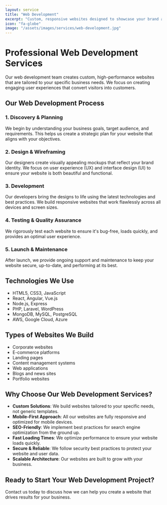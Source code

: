 ```yaml
---
layout: service
title: "Web Development"
excerpt: "Custom, responsive websites designed to showcase your brand and drive business growth."
icon: "fa-globe"
image: "/assets/images/services/web-development.jpg"
---
```


# Professional Web Development Services

Our web development team creates custom, high-performance websites that are tailored to your specific business needs. We focus on creating engaging user experiences that convert visitors into customers.

## Our Web Development Process

### 1. Discovery & Planning
We begin by understanding your business goals, target audience, and requirements. This helps us create a strategic plan for your website that aligns with your objectives.

### 2. Design & Wireframing
Our designers create visually appealing mockups that reflect your brand identity. We focus on user experience (UX) and interface design (UI) to ensure your website is both beautiful and functional.

### 3. Development
Our developers bring the designs to life using the latest technologies and best practices. We build responsive websites that work flawlessly across all devices and screen sizes.

### 4. Testing & Quality Assurance
We rigorously test each website to ensure it's bug-free, loads quickly, and provides an optimal user experience.

### 5. Launch & Maintenance
After launch, we provide ongoing support and maintenance to keep your website secure, up-to-date, and performing at its best.

## Technologies We Use

- HTML5, CSS3, JavaScript
- React, Angular, Vue.js
- Node.js, Express
- PHP, Laravel, WordPress
- MongoDB, MySQL, PostgreSQL
- AWS, Google Cloud, Azure

## Types of Websites We Build

- Corporate websites
- E-commerce platforms
- Landing pages
- Content management systems
- Web applications
- Blogs and news sites
- Portfolio websites

## Why Choose Our Web Development Services?

- **Custom Solutions**: We build websites tailored to your specific needs, not generic templates.
- **Mobile-First Approach**: All our websites are fully responsive and optimized for mobile devices.
- **SEO-Friendly**: We implement best practices for search engine optimization from the ground up.
- **Fast Loading Times**: We optimize performance to ensure your website loads quickly.
- **Secure & Reliable**: We follow security best practices to protect your website and user data.
- **Scalable Architecture**: Our websites are built to grow with your business.

## Ready to Start Your Web Development Project?

Contact us today to discuss how we can help you create a website that drives results for your business.
